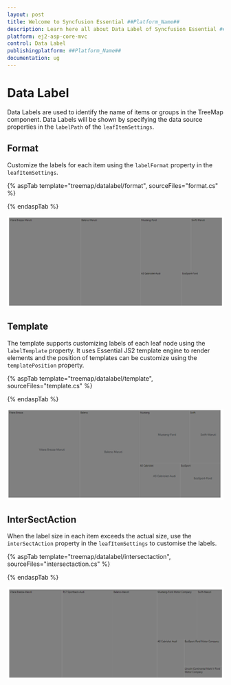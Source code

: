 ```yaml
---
layout: post
title: Welcome to Syncfusion Essential ##Platform_Name##
description: Learn here all about Data Label of Syncfusion Essential ##Platform_Name## widgets based on HTML5 and jQuery.
platform: ej2-asp-core-mvc
control: Data Label
publishingplatform: ##Platform_Name##
documentation: ug
---
```


# Data Label

Data Labels are used to identify the name of items or groups in the TreeMap component. Data Labels will be shown by specifying the data source properties in the `labelPath` of the `leafItemSettings`.

## Format

Customize the labels for each item using the `labelFormat` property in the `leafItemSettings`.

{% aspTab template="treemap/datalabel/format", sourceFiles="format.cs" %}

{% endaspTab %}

![TreeMap with data label format](images/datalabel/Format.png)

## Template

The template supports customizing labels of each leaf node using the `labelTemplate` property. It uses Essential JS2 template engine to render elements and the position of templates can be customize using the `templatePosition` property.

{% aspTab template="treemap/datalabel/template", sourceFiles="template.cs" %}

{% endaspTab %}

![TreeMap label with template](images/datalabel/template.png)

## InterSectAction

When the label size in each item exceeds the actual size, use the `interSectAction` property in the `leafItemSettings` to customise the labels.

{% aspTab template="treemap/datalabel/intersectaction", sourceFiles="intersectaction.cs" %}

{% endaspTab %}

![TreeMap label with intersect options](images/datalabel/IntersectAction.png)